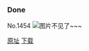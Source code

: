### Done
No.1454
![图片不见了~~~](https://imgs.xkcd.com/comics/done.png)

[原址](https://xkcd.com//1454) [下载](https://imgs.xkcd.com/comics/done.png)

